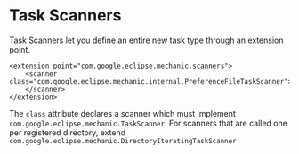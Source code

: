 # Task Scanners #

Task Scanners let you define an entire new task type through an extension point.

```
<extension point="com.google.eclipse.mechanic.scanners">
    <scanner class="com.google.eclipse.mechanic.internal.PreferenceFileTaskScanner">
    </scanner>
</extension>
```

The `class` attribute declares a scanner which must implement `com.google.eclipse.mechanic.TaskScanner`. For scanners that are called one per registered directory, extend `com.google.eclipse.mechanic.DirectoryIteratingTaskScanner`